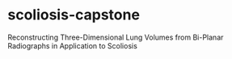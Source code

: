 # scoliosis-capstone
Reconstructing Three-Dimensional Lung Volumes from Bi-Planar Radiographs in Application to Scoliosis
